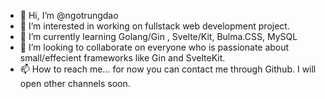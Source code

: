 - 👋 Hi, I’m @ngotrungdao
- 👀 I’m interested in working on fullstack web development project.
- 🌱 I’m currently learning Golang/Gin , Svelte/Kit, Bulma.CSS, MySQL
- 💞️ I’m looking to collaborate on everyone who is passionate about small/effecient frameworks like Gin and SvelteKit.
- 📫 How to reach me... for now you can contact me through Github. I will open other channels soon.

<!---
ngotrungdao/ngotrungdao is a ✨ special ✨ repository because its `README.md` (this file) appears on your GitHub profile.
You can click the Preview link to take a look at your changes.
--->
